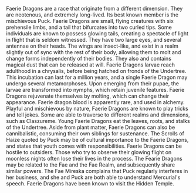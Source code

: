 Faerie Dragons are a race that originate from a different dimension. They are neotenous, and extremely long-lived.  Its best known member is the mischievous  Puck.
Faerie Dragons are small, flying creatures with six prehensile limbs, and a tail that bifurcates into two curled tips. Some individuals are known to possess glowing tails, creating a spectacle of light in flight that is seldom witnessed. They have two large eyes, and several antennae on their heads. The wings are insect-like, and exist in a realm slightly out of sync with the rest of their body, allowing them to molt and change forms independently of their bodies. They also and contains magical dust that can be released at will.
Faerie Dragons larvae reach adulthood in a chrysalis, before being hatched on fronds of the Undertree. This incubation can last for a million years, and a single Faerie Dragon may undergo several metamorphoses. Upon emerging from their pupae, the larvae are transformed into nymphs, which retain juvenile features. Faerie Dragons rejuvenate themselves by molting, which can change their appearance.
Faerie dragon blood is apparently rare, and used in alchemy.
Playful and mischievous by nature, Faerie Dragons are known to play tricks and tell jokes. Some are able to traverse to different realms and dimensions, such as Claszureme.
Young Faerie Dragons eat the leaves, roots, and stalks of the Undertree. Aside from plant matter, Faerie Dragons can also be cannibalistic, consuming their own siblings for sustenance.
The Scrolls of Haize quoted by Puck may be of cultural importance to the Faerie Dragons, and states that youth comes with responsibilities.
Faerie Dragons can be hostile to outsiders. Those who try to observe their glowing flight on moonless nights often lose their lives in the process.
The Fearie Dragons may be related to the Fae and the Fae Realm, and subsequently share similar powers. The Fae Mireska complains that Puck regularly interferes in her business, and she and Puck are both able to understand Mercurial's speech.
Faerie Dragons have been known to visit the Hidden Temple.
